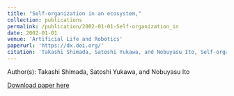 ```yaml
---
title: "Self-organization in an ecosystem,"
collection: publications
permalink: /publication/2002-01-01-Self-organization_in
date: 2002-01-01
venue: 'Artificial Life and Robotics'
paperurl: 'https://dx.doi.org/'
citation: 'Takashi Shimada, Satoshi Yukawa, and Nobuyasu Ito, Self-organization in an ecosystem,, Artificial Life and Robotics, <b>6</b>, 78, (2002)'
---
```


Author(s): Takashi Shimada, Satoshi Yukawa, and Nobuyasu Ito


<a href='https://dx.doi.org/'>Download paper here</a>
